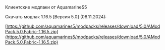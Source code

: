 Клиентские модпаки от AquamarineS5

Скачать модпак 1.16.5 [Версия 5.0] (08.11.2024):

[https://github.com/aquamarines5/modpacks/releases/download/5.0/AModPack.5.0.Fabric-1.16.5.zip](https://github.com/aquamarines5/modpacks/releases/download/5.0/AModPack.5.0.Fabric-1.16.5.zip)
